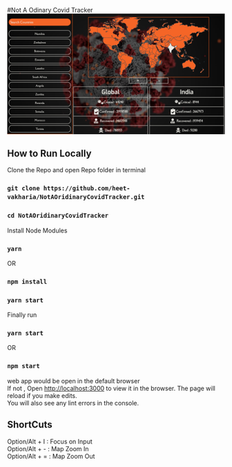 #Not A Odinary Covid Tracker<br/>
![Not A Oridary Covid Tracker](./design/main.png)

## How to Run Locally

Clone the Repo and open Repo folder in terminal<br/>

### `git clone https://github.com/heet-vakharia/NotAOridinaryCovidTracker.git`

### `cd NotAOridinaryCovidTracker`

Install Node Modules<br/>

### `yarn`

OR

### `npm install`

### `yarn start`

Finally run<br/>

### `yarn start`

OR

### `npm start`

web app would be open in the default browser<br />
If not , Open [http://localhost:3000](http://localhost:3000) to view it in the browser.
The page will reload if you make edits.<br />
You will also see any lint errors in the console.

## ShortCuts

Option/Alt + I : Focus on Input<br/>
Option/Alt + - : Map Zoom In<br/>
Option/Alt + = : Map Zoom Out<br/>
